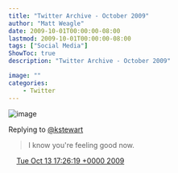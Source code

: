 ```yaml
---
title: "Twitter Archive - October 2009"
author: "Matt Weagle"
date: 2009-10-01T00:00:00-08:00
lastmod: 2009-10-01T00:00:00-08:00
tags: ["Social Media"]
ShowToc: true
description: "Twitter Archive - October 2009"

image: ""
categories: 
    - Twitter
---
```

![image](/sadtwitterbird3.jpg)

Replying to [@kstewart](https://twitter.com/kstewart/status/4826226000)

> I know you're feeling good now\.

<img src="./media/tweet.ico" width="12" /> [Tue Oct 13 17:26:19 +0000 2009](https://twitter.com/mweagle/status/4839800833)